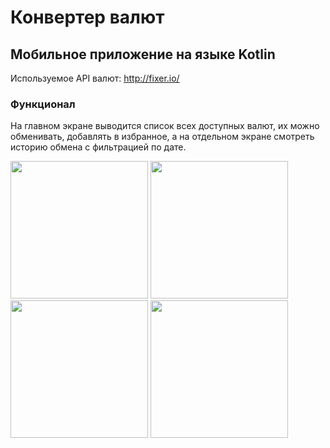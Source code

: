 # Конвертер валют
## Мобильное приложение на языке Kotlin

Используемое API валют: http://fixer.io/

### Функционал
На главном экране выводится список всех доступных валют, их можно обменивать, добавлять в избранное, а на отдельном экране смотреть историю обмена с фильтрацией по дате.

<img src="https://user-images.githubusercontent.com/56070980/189554372-bc5fd581-a443-447d-a01f-dc22721376ab.png" width="220" /> <img src="https://user-images.githubusercontent.com/56070980/189554387-eb03d065-7bd7-491c-9fc9-dd69420c8680.png" width="220" /> <img src="https://user-images.githubusercontent.com/56070980/189554399-18770005-18fb-4c2e-b149-fb8ca0a13ffd.png" width="220" /> <img src="https://user-images.githubusercontent.com/56070980/189554418-fbac5c9e-5bbf-40b1-b32b-e08c5bb8421d.png" width="220" />
